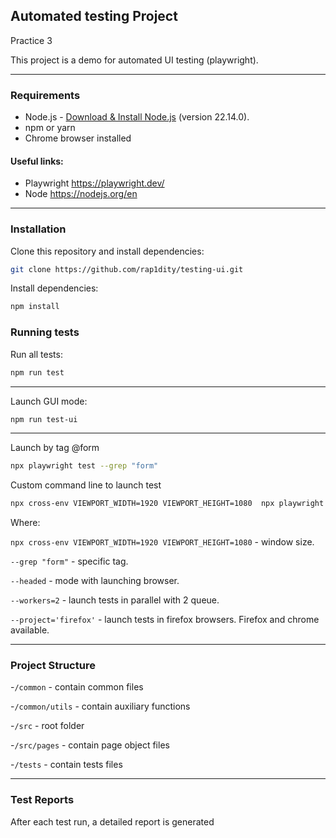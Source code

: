 ## Automated testing Project
Practice 3

This project is a demo for automated UI testing (playwright).

---
### Requirements

* Node.js - [Download & Install Node.js](https://nodejs.org/en/download/) (version 22.14.0).
* npm or yarn
* Chrome browser installed

#### Useful links:
- Playwright https://playwright.dev/
- Node https://nodejs.org/en
---


### Installation

Clone this repository and install dependencies:
```bash
git clone https://github.com/rap1dity/testing-ui.git
```

Install dependencies:
```bash
npm install
```

### Running tests
Run all tests:
```bash
npm run test
```

---

Launch GUI mode:
```bash
npm run test-ui
```
---

Launch by tag @form
```bash
npx playwright test --grep "form"
```

Custom command line to launch test
```bash
npx cross-env VIEWPORT_WIDTH=1920 VIEWPORT_HEIGHT=1080  npx playwright test --grep "form" --headed --workers=2 --project='firefox' 
```
Where:

`npx cross-env VIEWPORT_WIDTH=1920 VIEWPORT_HEIGHT=1080` - window size.

`--grep "form"` - specific tag.

`--headed` - mode with launching browser.

`--workers=2` - launch tests in parallel with 2 queue.

`--project='firefox'` - launch tests in firefox browsers. Firefox and chrome available.

---

### Project Structure
-`/common` - contain common files

-`/common/utils` - contain auxiliary functions

-`/src` - root folder

-`/src/pages` - contain page object files

-`/tests` - contain tests files

---

### Test Reports
After each test run, a detailed report is generated